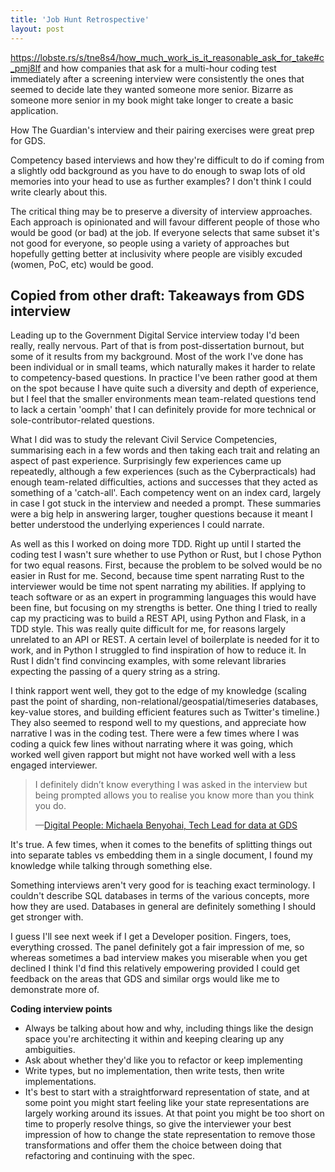 ```yaml
---
title: 'Job Hunt Retrospective'
layout: post
---
```

https://lobste.rs/s/tne8s4/how_much_work_is_it_reasonable_ask_for_take#c_pmj8lf and how companies that ask for a multi-hour coding test immediately after a screening interview were consistently the ones that seemed to decide late they wanted someone more senior. Bizarre as someone more senior in my book might take longer to create a basic application.

How The Guardian's interview and their pairing exercises were great prep for GDS.

Competency based interviews and how they're difficult to do if coming from a slightly odd background as you have to do enough to swap lots of old memories into your head to use as further examples? I don't think I could write clearly about this.

The critical thing may be to preserve a diversity of interview approaches. Each approach is opinionated and will favour different people of those who would be good (or bad) at the job. If everyone selects that same subset it's not good for everyone, so people using a variety of approaches but hopefully getting better at inclusivity where people are visibly excuded (women, PoC, etc) would be good.

## Copied from other draft: Takeaways from GDS interview

Leading up to the Government Digital Service interview today I'd been really, really nervous. Part of that is from post-dissertation burnout, but some of it results from my background. Most of the work I've done has been individual or in small teams, which naturally makes it harder to relate to competency-based questions. In practice I've been rather good at them on the spot because I have quite such a diversity and depth of experience, but I feel that the smaller environments mean team-related questions tend to lack a certain 'oomph' that I can definitely provide for more technical or sole-contributor-related questions.

What I did was to study the relevant Civil Service Competencies, summarising each in a few words and then taking each trait and relating an aspect of past experience. Surprisingly few experiences came up repeatedly, although a few experiences (such as the Cyberpracticals) had enough team-related difficulties, actions and successes that they acted as something of a 'catch-all'. Each competency went on an index card, largely in case I got stuck in the interview and needed a prompt. These summaries were a big help in answering larger, tougher questions because it meant I better understood the underlying experiences I could narrate.

As well as this I worked on doing more TDD. Right up until I started the coding test I wasn't sure whether to use Python or Rust, but I chose Python for two equal reasons. First, because the problem to be solved would be no easier in Rust for me. Second, because time spent narrating Rust to the interviewer would be time not spent narrating my abilities. If applying to teach software or as an expert in programming languages this would have been fine, but focusing on my strengths is better. One thing I tried to really cap my practicing was to build a REST API, using Python and Flask, in a TDD style. This was really quite difficult for me, for reasons largely unrelated to an API or REST. A certain level of boilerplate is needed for it to work, and in Python I struggled to find inspiration of how to reduce it. In Rust I didn't find convincing examples, with some relevant libraries expecting the passing of a query string as a string.

I think rapport went well, they got to the edge of my knowledge (scaling past the point of sharding, non-relational/geospatial/timeseries databases, key-value stores, and building efficient features such as Twitter's timeline.) They also seemed to respond well to my questions, and appreciate how narrative I was in the coding test. There were a few times where I was coding a quick few lines without narrating where it was going, which worked well given rapport but might not have worked well with a less engaged interviewer.

> I definitely didn’t know everything I was asked in the interview but being prompted allows you to realise you know more than you think you do.
>
> &mdash;[Digital People: Michaela Benyohai, Tech Lead for data at GDS](https://digitalpeople.blog.gov.uk/2017/03/08/digital-people-michaela-benyohai-developer-for-data-at-gds/)

It's true. A few times, when it comes to the benefits of splitting things out into separate tables vs embedding them in a single document, I found my knowledge while talking through something else.

Something interviews aren't very good for is teaching exact terminology. I couldn't describe SQL databases in terms of the various concepts, more how they are used. Databases in general are definitely something I should get stronger with.

I guess I'll see next week if I get a Developer position. Fingers, toes, everything crossed. The panel definitely got a fair impression of me, so whereas sometimes a bad interview makes you miserable when you get declined I think I'd find this relatively empowering provided I could get feedback on the areas that GDS and similar orgs would like me to demonstrate more of.

**Coding interview points**

* Always be talking about how and why, including things like the design space you're architecting it within and keeping clearing up any ambiguities.
* Ask about whether they'd like you to refactor or keep implementing
* Write types, but no implementation, then write tests, then write implementations.
* It's best to start with a straightforward representation of state, and at some point you might start feeling like your state representations are largely working around its issues. At that point you might be too short on time to properly resolve things, so give the interviewer your best impression of how to change the state representation to remove those transformations and offer them the choice between doing that refactoring and continuing with the spec.

